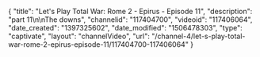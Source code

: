 {
    "title": "Let's Play Total War: Rome 2 - Epirus - Episode 11",
    "description": "part 11\n\nThe downs",
    "channelid": "117404700",
    "videoid": "117406064",
    "date_created": "1397325602",
    "date_modified": "1506478303",
    "type": "captivate",
    "layout": "channelVideo",
    "url": "\/channel-4\/let-s-play-total-war-rome-2-epirus-episode-11\/117404700-117406064"
}